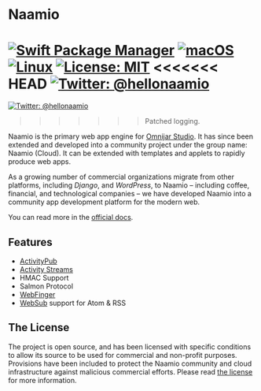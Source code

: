 # Naamio

[![Swift Package Manager](https://img.shields.io/badge/spm-compatible-brightgreen.svg?style=flat)](https://swift.org/package-manager)
[![macOS](https://img.shields.io/badge/os-macOS-green.svg?style=flat)]()
[![Linux](https://img.shields.io/badge/os-linux-green.svg?style=flat)]()
[![License: MIT](https://img.shields.io/badge/License-MIT-yellow.svg?style=flat)](https://opensource.org/licenses/MIT)
<<<<<<< HEAD
[![Twitter: @hellonaamio](https://img.shields.io/badge/contact-@hellonaamio-blue.svg?style=flat)](https://twitter.com/hellonaamio)
=======
[![Twitter: @hellonaamio](https://img.shields.io/badge/contact-@omnijarstudio-blue.svg?style=flat)](https://twitter.com/hellonaamio)
>>>>>>> Patched logging.

Naamio is the primary web app engine for [Omnijar Studio](https://omnijar.studio "Omnijar Studio"). It has since been extended and developed into a community project under the group name: Naamio (Cloud). It can be extended with templates and applets to rapidly produce web apps.

As a growing number of commercial organizations migrate from other platforms, including _Django_, and _WordPress_, to Naamio – including coffee, financial, and technological companies – we have developed Naamio into a community app development platform for the modern web. 

You can read more in the [official docs](https://naamio.cloud/projects/naamio/manual).

## Features

* [ActivityPub](https://www.w3.org/TR/activitypub)
* [Activity Streams](http://activitystrea.ms/)
* HMAC Support
* Salmon Protocol
* [WebFinger](https://www.packetizer.com/ws/webfinger/)
* [WebSub](https://w3c.github.io/websub/) support for Atom & RSS

## The License

The project is open source, and has been licensed with specific conditions to allow its source to be used for commercial and non-profit purposes. Provisions have been included to protect the Naamio community and cloud infrastructure against malicious commercial efforts. Please read [the license](./LICENSE.md "the license") for more information.
